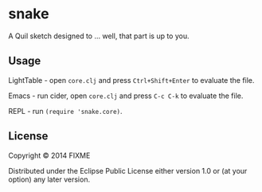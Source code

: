 # snake

A Quil sketch designed to ... well, that part is up to you.

## Usage

LightTable - open `core.clj` and press `Ctrl+Shift+Enter` to evaluate the file.

Emacs - run cider, open `core.clj` and press `C-c C-k` to evaluate the file.

REPL - run `(require 'snake.core)`.

## License

Copyright © 2014 FIXME

Distributed under the Eclipse Public License either version 1.0 or (at
your option) any later version.
